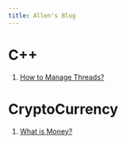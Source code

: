 ```yaml
---
title: Allen's Blog
---
```


# C++

1. [How to Manage Threads?](https://allensun1024.github.io/blogs/2024/04/23/managing-threads.html)

# CryptoCurrency

1. [What is Money?](https://allensun1024.github.io/blogs/2024/04/23/what-is-money.html)

